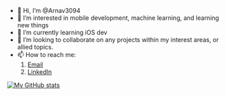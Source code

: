- 👋 Hi, I’m @Arnav3094
- 👀 I’m interested in mobile development, machine learning, and learning new things
- 🌱 I’m currently learning iOS dev
- 💞️ I’m looking to collaborate on any projects within my interest areas, or allied topics.
- 📫 How to reach me:
    1. [Email](arnav3094pvt@gmail.com)
    2. [LinkedIn](www.linkedin.com/in/arnav-mangla-/)


[![My GitHub stats](https://github-readme-stats.vercel.app/api?username=Arnav3094)](https://github.com/anuraghazra/github-readme-stats)
<!---
Arnav3094/Arnav3094 is a ✨ special ✨ repository because its `README.md` (this file) appears on your GitHub profile.
You can click the Preview link to take a look at your changes.
--->
